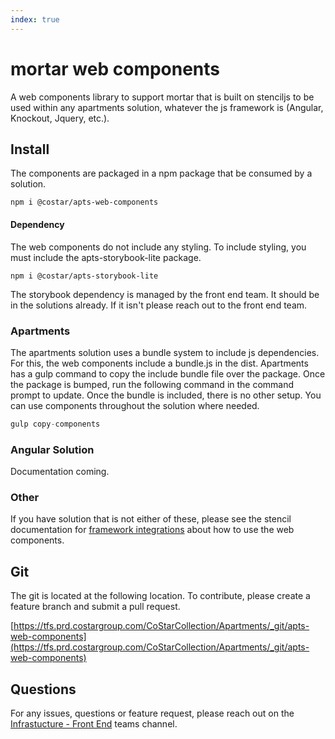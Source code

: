 ```yaml
---
index: true
---
```

# mortar web components

A web components library to support mortar that is built on stenciljs to be used within any apartments solution, whatever the js framework is (Angular, Knockout, Jquery, etc.).

## Install

The components are packaged in a npm package that be consumed by a solution. 

```node
npm i @costar/apts-web-components
```

#### Dependency

The web components do not include any styling. To include styling, you must include the apts-storybook-lite package.

```node
npm i @costar/apts-storybook-lite
```

The storybook dependency is managed by the front end team. It should be in the solutions already. If it isn't please reach out to the front end team.

### Apartments

The apartments solution uses a bundle system to include js dependencies. For this, the web components include a bundle.js in the dist. Apartments has a gulp command to copy the include bundle file over the package. Once the package is bumped, run the following command in the command prompt to update. Once the bundle is included, there is no other setup. You can use components throughout the solution where needed.

```js
gulp copy-components
```

### Angular Solution

Documentation coming.

### Other

If you have solution that is not either of these, please see the stencil documentation for [framework integrations](https://stenciljs.com/docs/overview) about how to use the web components.

## Git

The git is located at the following location. To contribute, please create a feature branch and submit a pull request.

[https://tfs.prd.costargroup.com/CoStarCollection/Apartments/_git/apts-web-components](https://tfs.prd.costargroup.com/CoStarCollection/Apartments/_git/apts-web-components)

## Questions

For any issues, questions or feature request, please reach out on the [Infrastucture - Front End](https://teams.microsoft.com/l/channel/19%3a895410c6eb414eccb274d45805a4e166%40thread.tacv2/Infrastructure%2520-%2520Front%2520End?groupId=a118aff9-3113-4dd7-867c-6e9de8e8fe63&tenantId=9a64e7ca-363f-441c-9aa7-4f85977c09f1) teams channel. 